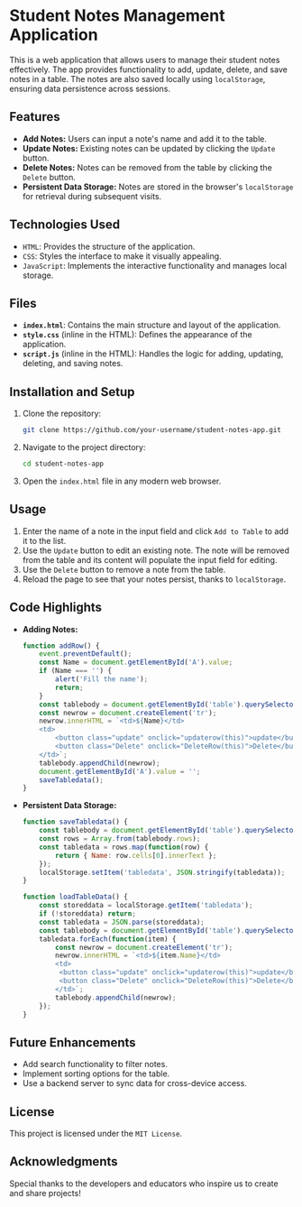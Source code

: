# Student Notes Management Application

This is a web application that allows users to manage their student notes effectively. The app provides functionality to add, update, delete, and save notes in a table. The notes are also saved locally using `localStorage`, ensuring data persistence across sessions.

## Features
- **Add Notes:** Users can input a note's name and add it to the table.
- **Update Notes:** Existing notes can be updated by clicking the `Update` button.
- **Delete Notes:** Notes can be removed from the table by clicking the `Delete` button.
- **Persistent Data Storage:** Notes are stored in the browser's `localStorage` for retrieval during subsequent visits.

## Technologies Used
- `HTML`: Provides the structure of the application.
- `CSS`: Styles the interface to make it visually appealing.
- `JavaScript`: Implements the interactive functionality and manages local storage.

## Files
- **`index.html`**: Contains the main structure and layout of the application.
- **`style.css`** (inline in the HTML): Defines the appearance of the application.
- **`script.js`** (inline in the HTML): Handles the logic for adding, updating, deleting, and saving notes.

## Installation and Setup
1. Clone the repository:
   ```bash
   git clone https://github.com/your-username/student-notes-app.git
   ```
2. Navigate to the project directory:
   ```bash
   cd student-notes-app
   ```
3. Open the `index.html` file in any modern web browser.

## Usage
1. Enter the name of a note in the input field and click `Add to Table` to add it to the list.
2. Use the `Update` button to edit an existing note. The note will be removed from the table and its content will populate the input field for editing.
3. Use the `Delete` button to remove a note from the table.
4. Reload the page to see that your notes persist, thanks to `localStorage`.

## Code Highlights
- **Adding Notes:**
  ```javascript
  function addRow() {
      event.preventDefault();
      const Name = document.getElementById('A').value;
      if (Name === '') {
          alert('Fill the name');
          return;
      }
      const tablebody = document.getElementById('table').querySelector('tbody');
      const newrow = document.createElement('tr');
      newrow.innerHTML = `<td>${Name}</td>
      <td>
          <button class="update" onclick="updaterow(this)">update</button>
          <button class="Delete" onclick="DeleteRow(this)">Delete</button>
      </td>`;
      tablebody.appendChild(newrow);
      document.getElementById('A').value = '';
      saveTabledata();
  }
  ```

- **Persistent Data Storage:**
  ```javascript
  function saveTabledata() {
      const tablebody = document.getElementById('table').querySelector('tbody');
      const rows = Array.from(tablebody.rows);
      const tabledata = rows.map(function(row) {
          return { Name: row.cells[0].innerText };
      });
      localStorage.setItem('tabledata', JSON.stringify(tabledata));
  }

  function loadTableData() {
      const storeddata = localStorage.getItem('tabledata');
      if (!storeddata) return;
      const tabledata = JSON.parse(storeddata);
      const tablebody = document.getElementById('table').querySelector('tbody');
      tabledata.forEach(function(item) {
          const newrow = document.createElement('tr');
          newrow.innerHTML = `<td>${item.Name}</td>
          <td>
           <button class="update" onclick="updaterow(this)">update</button>
           <button class="Delete" onclick="DeleteRow(this)">Delete</button>
          </td>`;
          tablebody.appendChild(newrow);
      });
  }
  ```

## Future Enhancements
- Add search functionality to filter notes.
- Implement sorting options for the table.
- Use a backend server to sync data for cross-device access.

## License
This project is licensed under the `MIT License`.

## Acknowledgments
Special thanks to the developers and educators who inspire us to create and share projects!

